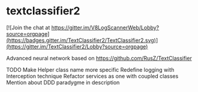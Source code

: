 # textclassifier2
[![Join the chat at https://gitter.im/V8LogScannerWeb/Lobby?source=orgpage](https://badges.gitter.im/TextClassifier2/TextClassifier2.svg)](https://gitter.im/TextClassifier2/Lobby?source=orgpage) 

Advanced neural network based on https://github.com/RusZ/TextClassifier

TODO
Make Helper class name more specific
Redefine logging with Interception technique
Refactor services as one with coupled classes
Mention about DDD paradygme in description
